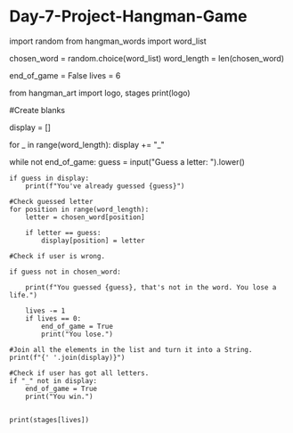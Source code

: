 # Day-7-Project-Hangman-Game

import random
from hangman_words import word_list

chosen_word = random.choice(word_list)
word_length = len(chosen_word)

end_of_game = False
lives = 6

from hangman_art import logo, stages
print(logo)



#Create blanks

display = []

for _ in range(word_length):
    display += "_"

while not end_of_game:
    guess = input("Guess a letter: ").lower()

    
    if guess in display:
        print(f"You've already guessed {guess}")

    #Check guessed letter
    for position in range(word_length):
        letter = chosen_word[position]
        
        if letter == guess:
            display[position] = letter

    #Check if user is wrong.
    
    if guess not in chosen_word:
        
        print(f"You guessed {guess}, that's not in the word. You lose a life.")
        
        lives -= 1
        if lives == 0:
            end_of_game = True
            print("You lose.")

    #Join all the elements in the list and turn it into a String.
    print(f"{' '.join(display)}")

    #Check if user has got all letters.
    if "_" not in display:
        end_of_game = True
        print("You win.")

    
    print(stages[lives])

